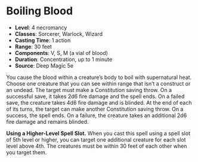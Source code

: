 # Boiling Blood

- **Level**: 4 necromancy
- **Classes**: Sorcerer, Warlock, Wizard
- **Casting Time**: 1 action
- **Range**: 30 feet
- **Components**: V, S, M (a vial of blood)
- **Duration**: Concentration, up to 1 minute
- **Source**: Deep Magic 5e

You cause the blood within a creature’s body to boil with supernatural heat. Choose one creature that you can see within range that isn’t a construct or an undead. The target must make a Constitution saving throw. On a successful save, it takes 2d6 fire damage and the spell ends. On a failed save, the creature takes 4d6 fire damage and is blinded. At the end of each of its turns, the target can make another Constitution saving throw. On a success, the spell ends. On a failure, the creature takes an additional 2d6 fire damage and remains blinded.

**Using a Higher-Level Spell Slot.** When you cast this spell using a spell slot of 5th level or higher, you can target one additional creature for each slot level above 4th. The creatures must be within 30 feet of each other when you target them.
